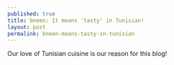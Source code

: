 ```yaml
---
published: true
title: bneen: It means 'tasty' in Tunisian!
layout: post
permalink: bneen-means-tasty-in-tunisian
---
```

Our love of Tunisian cuisine is our reason for this blog!